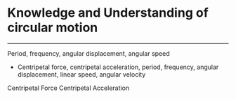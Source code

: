 # Knowledge and Understanding of circular motion
---
Period, frequency, angular displacement, angular speed
- Centripetal force, centripetal acceleration, period, frequency, angular displacement, linear speed, angular velocity

Centripetal Force
Centripetal Acceleration
